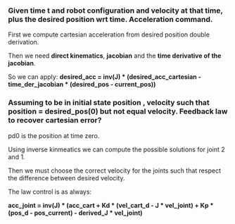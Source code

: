 ### Given time t and robot configuration and velocity at that time, plus the desired position wrt time. Acceleration command.

First we compute cartesian acceleration from desired position double derivation.

Then we need **direct kinematics**, **jacobian** and the **time derivative of the jacobian**.

So we can apply: **desired_acc = inv(J) * (desired_acc_cartesian - time_der_jacobian * (desired_pos - current_pos))**

### Assuming to be in initial state position , velocity such that position = desired_pos(0) but not equal velocity. Feedback law to recover cartesian error?

pd0 is the position at time zero.

Using inverse kinmeatics we can compute the possible solutions for joint 2 and 1. 

Then we must choose the correct velocity for the joints such that respect the difference between desired velocity.

The law control is as always:

**acc_joint = inv(J) * (acc_cart + Kd * (vel_cart_d - J * vel_joint) + Kp * (pos_d - pos_current) - derived_J * vel_joint)**

